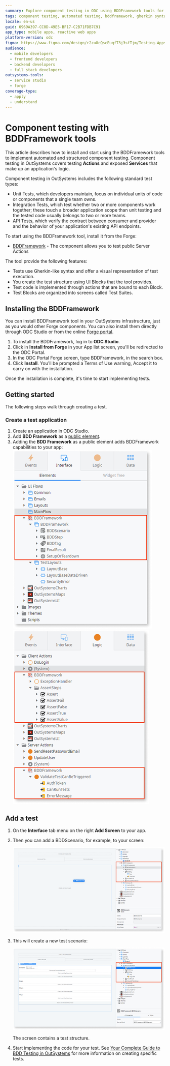```yaml
---
summary: Explore component testing in ODC using BDDFramework tools for automated testing of Actions and Services.
tags: component testing, automated testing, bddframework, gherkin syntax, api testing
locale: en-us
guid: 6969A397-CC0D-49E5-BF17-C2B71FDB7C91
app_type: mobile apps, reactive web apps
platform-version: odc
figma: https://www.figma.com/design/r2zu8cQscEuqfT3j3sfTjm/Testing-Apps?node-id=4601-233
audience:
  - mobile developers
  - frontend developers
  - backend developers
  - full stack developers
outsystems-tools:
  - service studio
  - forge
coverage-type:
  - apply
  - understand
---
```


# Component testing with BDDFramework tools

This article describes how to install and start using the BDDFramework tools to implement automated and structured component testing. Component testing in OutSystems covers testing **Actions** and exposed **Services** that make up an application's logic.

Component testing in OutSystems includes the following standard test types:

* Unit Tests, which developers maintain, focus on individual units of code or components that a single team owns.
* Integration Tests, which test whether two or more components work together; these touch a broader application scope than unit testing and the tested code usually belongs to two or more teams.
* API Tests, which verify the contract between consumer and provider and the behavior of your application's existing API endpoints.

To start using the BDDFramework tool, install it from the Forge:

* [BDDFramework](https://www.outsystems.com/forge/component-overview/15745/bdd-framework-odc) - The component allows you to test public Server Actions

The tool provide the following features:

* Tests use Gherkin-like syntax and offer a visual representation of test execution.
* You create the test structure using UI Blocks that the tool provides.
* Test code is implemented through actions that are bound to each Block.
* Test Blocks are organized into screens called Test Suites.

## Installing the BDDFramework

You can install BDDFramework tool in your OutSystems infrastructure, just as you would other Forge components. You can also install them directly through ODC Studio or from the online [Forge portal](https://www.outsystems.com/forge/).

1. To install the BDDFramework, log in to **ODC Studio**.
1. Click in **Install from Forge** in your App list screen, you'll be redirected to the ODC Portal.
1. In the ODC Portal Forge screen, type BDDFramework, in the search box.
1. Click **Install**. You'll be prompted a Terms of Use warning, Accept it to carry on with the installation.

Once the installation is complete, it's time to start implementing tests.

## Getting started

The following steps walk through creating a test.

### Create a test application

1. Create an application in ODC Studio.
1. Add **BDD Framework** as a [public element](../building-apps/libraries/use-public-elements.md).
1. Adding the **BDD Framework** as a public element adds BDDFramework capabilities to your app:
  ![ODC Studio interface showing the addition of BDD Framework as a public element.](images/bdd-framework-1-odcs.png "Adding BDD Framework as a public element")
  ![ODC Studio interface displaying BDD Framework capabilities added to the app.](images/bdd-framework-2-odcs.png "BDD Framework capabilities added")

## Add a test

1. On the **Interface** tab menu on the right **Add Screen** to your app.

1. Then you can add a BDDScenario, for example, to your screen:

    ![Menu in ODC Studio with an option to add a new BDD Element to an app.](images/bdd-framework-3-odcs.png "Adding a BDD Scenario to a Screen")

1. This will create a new test scenario:
 
    ![ODC Studio screen with BDD Framework scenario showing the test structure.](images/bdd-framework-4-odcs.png "New scenario added")

    The screen contains a test structure.

1. Start implementing the code for your test. 
  See [Your Complete Guide to BDD Testing in OutSystems](https://www.outsystems.com/blog/posts/bdd-testing/) for more information on creating specific tests.
 